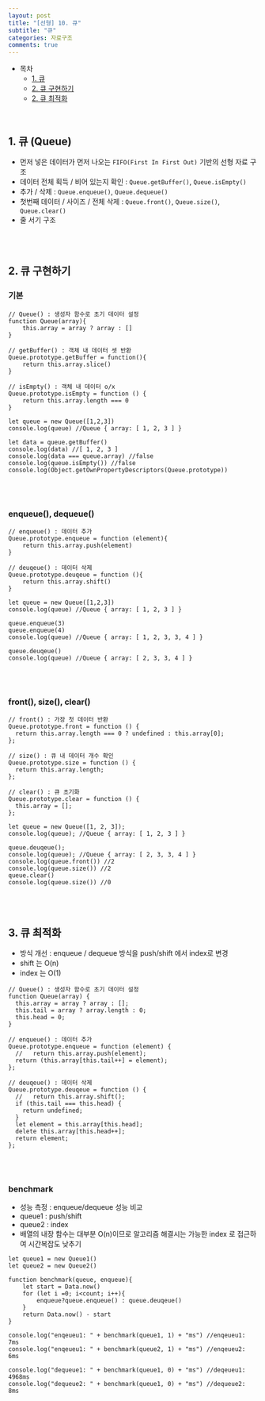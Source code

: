 ```yaml
---
layout: post
title: "[선형] 10. 큐"
subtitle: "큐"
categories: 자료구조
comments: true
---
```


- 목차
  - [1. 큐](#)
  - [2. 큐 구현하기](#)
  - [2. 큐 최적화](#)

<br>


## 1. 큐 (Queue)

- 먼저 넣은 데이터가 먼저 나오는 `FIFO(First In First Out)` 기반의 선형 자료 구조
- 데이터 전체 획득 / 비어 있는지 확인 : `Queue.getBuffer()`, `Queue.isEmpty()`
- 추가 / 삭제 : `Queue.enqueue()`, `Queue.dequeue()`
- 첫번째 데이터 / 사이즈 / 전체 삭제 : `Queue.front()`, `Queue.size()`, `Queue.clear()`
- 줄 서기 구조

<br>
<br>

## 2. 큐 구현하기

### 기본

````
// Queue() : 생성자 함수로 초기 데이터 설정
function Queue(array){
    this.array = array ? array : []
}

// getBuffer() : 객체 내 데이터 셋 반환
Queue.prototype.getBuffer = function(){
    return this.array.slice()
}

// isEmpty() : 객체 내 데이터 o/x
Queue.prototype.isEmpty = function () {
    return this.array.length === 0
}

let queue = new Queue([1,2,3])
console.log(queue) //Queue { array: [ 1, 2, 3 ] }

let data = queue.getBuffer()
console.log(data) //[ 1, 2, 3 ]
console.log(data === queue.array) //false
console.log(queue.isEmpty()) //false
console.log(Object.getOwnPropertyDescriptors(Queue.prototype))
````

<br><br>

### enqueue(), dequeue()

````
// enqueue() : 데이터 추가
Queue.prototype.enqueue = function (element){
    return this.array.push(element)
}

// deuqeue() : 데이터 삭제
Queue.prototype.deuqeue = function (){
    return this.array.shift()
}

let queue = new Queue([1,2,3])
console.log(queue) //Queue { array: [ 1, 2, 3 ] }

queue.enqueue(3)
queue.enqueue(4)
console.log(queue) //Queue { array: [ 1, 2, 3, 3, 4 ] }

queue.deuqeue()
console.log(queue) //Queue { array: [ 2, 3, 3, 4 ] }
````

<br><br>

### front(), size(), clear()

````
// front() : 가장 첫 데이터 반환
Queue.prototype.front = function () {
  return this.array.length === 0 ? undefined : this.array[0];
};

// size() : 큐 내 데이터 개수 확인
Queue.prototype.size = function () {
  return this.array.length;
};

// clear() : 큐 초기화
Queue.prototype.clear = function () {
  this.array = [];
};

let queue = new Queue([1, 2, 3]);
console.log(queue); //Queue { array: [ 1, 2, 3 ] }

queue.deuqeue();
console.log(queue); //Queue { array: [ 2, 3, 3, 4 ] }
console.log(queue.front()) //2
console.log(queue.size()) //2
queue.clear()
console.log(queue.size()) //0

````

<br><br>

## 3. 큐 최적화

- 방식 개선 : enqueue / dequeue 방식을 push/shift 에서 index로 변경
- shift 는 O(n)
- index 는 O(1)

````
// Queue() : 생성자 함수로 초기 데이터 설정
function Queue(array) {
  this.array = array ? array : [];
  this.tail = array ? array.length : 0;
  this.head = 0;
}

// enqueue() : 데이터 추가
Queue.prototype.enqueue = function (element) {
  //   return this.array.push(element);
  return (this.array[this.tail++] = element);
};

// deuqeue() : 데이터 삭제
Queue.prototype.deuqeue = function () {
  //   return this.array.shift();
  if (this.tail === this.head) {
    return undefined;
  }
  let element = this.array[this.head];
  delete this.array[this.head++];
  return element;
};
````

<br><br>

### benchmark
- 성능 측정 : enqueue/dequeue 성능 비교
- queue1 : push/shift
- queue2 : index
- 배열의 내장 함수는 대부분 O(n)이므로 알고리즘 해결시는 가능한 index 로 접근하여 시간복잡도 낮추기

````
let queue1 = new Queue1()
let queue2 = new Queue2()

function benchmark(queue, enqueue){
    let start = Data.now()
    for (let i =0; i<count; i++){
        enqueue?queue.enqueue() : queue.deuqeue()
    }
    return Data.now() - start
}

console.log("enqeueu1: " + benchmark(queue1, 1) + "ms") //enqeueu1: 7ms
console.log("enqeueu1: " + benchmark(queue2, 1) + "ms") //enqeueu2: 6ms

console.log("dequeue1: " + benchmark(queue1, 0) + "ms") //deqeueu1: 4968ms
console.log("dequeue2: " + benchmark(queue1, 0) + "ms") //dequeue2: 8ms
````
